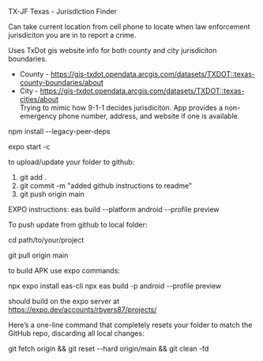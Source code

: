 TX-JF
Texas - Jurisdiction Finder

Can take current location from cell phone to locate when law enforcement jurisdiciton you are in to report a crime.  

Uses TxDot gis website info for both county and city jurisdiciton boundaries.

* County - https://gis-txdot.opendata.arcgis.com/datasets/TXDOT::texas-county-boundaries/about  
* City - https://gis-txdot.opendata.arcgis.com/datasets/TXDOT::texas-cities/about  
Trying to mimic how 9-1-1 decides jurisdiciton.  App provides a non-emergency phone number, address, and website if one is available.


npm install --legacy-peer-deps

expo start -c

to upload/update your folder to github:
1. git add .
2. git commit -m "added github instructions to readme"
3. git push origin main


EXPO instructions:
eas build --platform android --profile preview

To push update from github to local folder:

cd path/to/your/project

git pull origin main

to build APK use expo commands:

npx expo install eas-cli
npx eas build -p android --profile preview


should build on the expo server at https://expo.dev/accounts/rbyers87/projects/

Here’s a one-line command that completely resets your folder to match the GitHub repo, discarding all local changes:

git fetch origin && git reset --hard origin/main && git clean -fd

